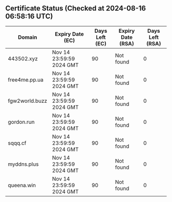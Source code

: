 ## Certificate Status (Checked at 2024-08-16 06:58:16 UTC)
| Domain | Expiry Date (EC) | Days Left (EC) | Expiry Date (RSA) | Days Left (RSA) |
|--------|-------------------|----------------|--------------------|--------------------|
| 443502.xyz | Nov 14 23:59:59 2024 GMT | 90 | Not found | 0 |
| free4me.pp.ua | Nov 14 23:59:59 2024 GMT | 90 | Not found | 0 |
| fgw2world.buzz | Nov 14 23:59:59 2024 GMT | 90 | Not found | 0 |
| gordon.run | Nov 14 23:59:59 2024 GMT | 90 | Not found | 0 |
| sqqq.cf | Nov 14 23:59:59 2024 GMT | 90 | Not found | 0 |
| myddns.plus | Nov 14 23:59:59 2024 GMT | 90 | Not found | 0 |
| queena.win | Nov 14 23:59:59 2024 GMT | 90 | Not found | 0 |
